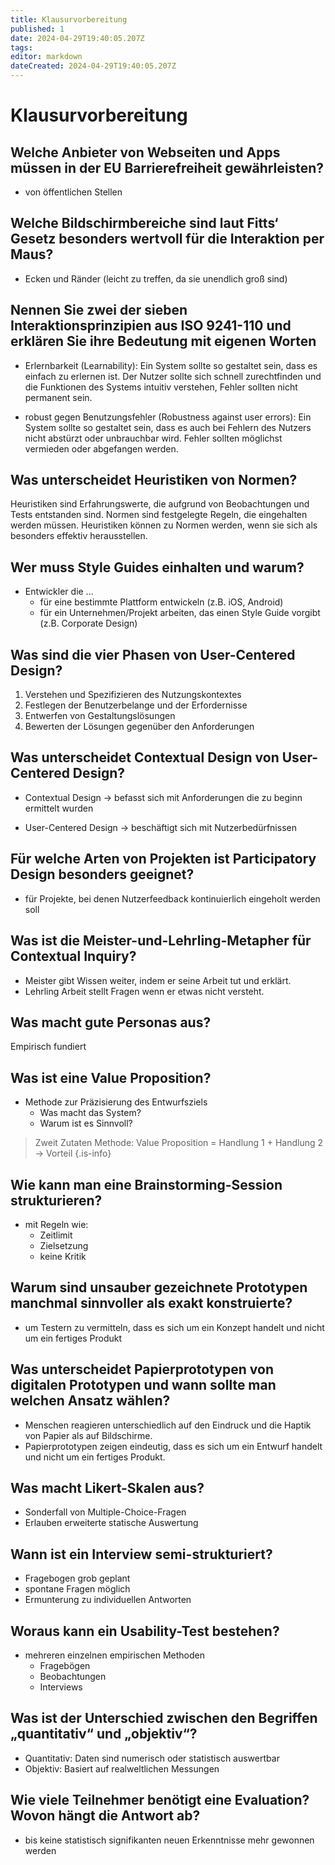 ```yaml
---
title: Klausurvorbereitung
published: 1
date: 2024-04-29T19:40:05.207Z
tags: 
editor: markdown
dateCreated: 2024-04-29T19:40:05.207Z
---
```


# Klausurvorbereitung

## Welche Anbieter von Webseiten und Apps müssen in der EU Barrierefreiheit gewährleisten?

- von öffentlichen Stellen

## Welche Bildschirmbereiche sind laut Fitts‘ Gesetz besonders wertvoll für die Interaktion per Maus?

- Ecken und Ränder (leicht zu treffen, da sie unendlich groß sind)

## Nennen Sie zwei der sieben Interaktionsprinzipien aus ISO 9241-110 und erklären Sie ihre Bedeutung mit eigenen Worten

- Erlernbarkeit (Learnability): Ein System sollte so gestaltet sein, dass es einfach zu erlernen ist. Der Nutzer sollte sich schnell zurechtfinden und die Funktionen des Systems intuitiv verstehen, Fehler sollten nicht permanent sein.

- robust gegen Benutzungsfehler (Robustness against user errors): Ein System sollte so gestaltet sein, dass es auch bei Fehlern des Nutzers nicht abstürzt oder unbrauchbar wird. Fehler sollten möglichst vermieden oder abgefangen werden.

## Was unterscheidet Heuristiken von Normen?

Heuristiken sind Erfahrungswerte, die aufgrund von Beobachtungen und Tests entstanden sind. Normen sind festgelegte Regeln, die eingehalten werden müssen. Heuristiken können zu Normen werden, wenn sie sich als besonders effektiv herausstellen.

## Wer muss Style Guides einhalten und warum?

- Entwickler die ...
  - für eine bestimmte Plattform entwickeln (z.B. iOS, Android)
  - für ein Unternehmen/Projekt arbeiten, das einen Style Guide vorgibt (z.B. Corporate Design)

## Was sind die vier Phasen von User-Centered Design?

1. Verstehen und Spezifizieren des Nutzungskontextes
1. Festlegen der Benutzerbelange und der Erfordernisse
1. Entwerfen von Gestaltungslösungen
1. Bewerten der Lösungen gegenüber den Anforderungen

## Was unterscheidet Contextual Design von User-Centered Design?

- Contextual Design -> befasst sich mit Anforderungen die zu beginn ermittelt wurden

- User-Centered Design -> beschäftigt sich mit Nutzerbedürfnissen

## Für welche Arten von Projekten ist Participatory Design besonders geeignet?

- für Projekte, bei denen Nutzerfeedback kontinuierlich eingeholt werden soll

## Was ist die Meister-und-Lehrling-Metapher für Contextual Inquiry?

- Meister gibt Wissen weiter, indem er seine Arbeit tut und erklärt.
- Lehrling Arbeit stellt Fragen wenn er etwas nicht versteht.

## Was macht gute Personas aus?

Empirisch fundiert

## Was ist eine Value Proposition?

- Methode zur Präzisierung des Entwurfsziels
  - Was macht das System?
  - Warum ist es Sinnvoll?

> Zweit Zutaten Methode: Value Proposition = Handlung 1 + Handlung 2 → Vorteil
{.is-info}

## Wie kann man eine Brainstorming-Session strukturieren?

- mit Regeln wie:
  - Zeitlimit
  - Zielsetzung
  - keine Kritik

## Warum sind unsauber gezeichnete Prototypen manchmal sinnvoller als exakt konstruierte?

- um Testern zu vermitteln, dass es sich um ein Konzept handelt und nicht um ein fertiges Produkt

## Was unterscheidet Papierprototypen von digitalen Prototypen und wann sollte man welchen Ansatz wählen?

- Menschen reagieren unterschiedlich auf den Eindruck und die Haptik von Papier als auf Bildschirme.
- Papierprototypen zeigen eindeutig, dass es sich um ein Entwurf handelt und nicht um ein fertiges Produkt.

## Was macht Likert-Skalen aus?

- Sonderfall von Multiple-Choice-Fragen
- Erlauben erweiterte statische Auswertung

## Wann ist ein Interview semi-strukturiert?

- Fragebogen grob geplant
- spontane Fragen möglich
- Ermunterung zu individuellen Antworten

## Woraus kann ein Usability-Test bestehen?

- mehreren einzelnen empirischen Methoden
  - Fragebögen
  - Beobachtungen
  - Interviews

## Was ist der Unterschied zwischen den Begriffen „quantitativ“ und „objektiv“?

- Quantitativ: Daten sind numerisch oder statistisch auswertbar
- Objektiv: Basiert auf realweltlichen Messungen

## Wie viele Teilnehmer benötigt eine Evaluation? Wovon hängt die Antwort ab?

- bis keine statistisch signifikanten neuen Erkenntnisse mehr gewonnen werden
